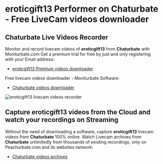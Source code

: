 # eroticgift13 Performer on Chaturbate - Free LiveCam videos downloader

## Chaturbate Live Videos Recorder

Monitor and record livecam videos of **eroticgift13** from **Chaturbate** with Moniturbate.com
Get a premium trial for free by just and only registering with your Email address:
* [eroticgift13 Premium videos downloader](https://moniturbate.com/request-demo-licence-key.html)

Free livecam videos downloader - Moniturbate Software:
* [Chaturbate videos downloader](https://moniturbate.com/moniturbate-download-software.html)

![eroticgift13 livecam videos recorder](https://peachurnet.com/templates/moniturbate-software.png)


## Capture eroticgift13 videos from the Cloud and watch your recordings on Streaming

Without the need of downloading a software, capture **eroticgift13** livecam videos from **Chaturbate** 100% online.
Watch Livecam archives from **Chaturbate** unlimitedly from thousands of existing recordings, only on Peachurbate.com and its websites network:
* [Chaturbate videos archives](https://peachurnet.com/)